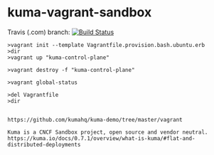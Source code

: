 # kuma-vagrant-sandbox


Travis (.com) branch:
[![Build Status](https://travis-ci.com/githubfoam/kuma-vagrant-sandbox.svg?branch=master)](https://travis-ci.com/githubfoam/kuma-vagrant-sandbox)  

~~~~
>vagrant init --template Vagrantfile.provision.bash.ubuntu.erb
>dir
>vagrant up "kuma-control-plane"

>vagrant destroy -f "kuma-control-plane"

>vagrant global-status

>del Vagrantfile
>dir
~~~~

~~~~

https://github.com/kumahq/kuma-demo/tree/master/vagrant

Kuma is a CNCF Sandbox project, open source and vendor neutral.
https://kuma.io/docs/0.7.1/overview/what-is-kuma/#flat-and-distributed-deployments

~~~~